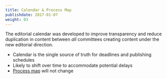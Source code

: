 ```yaml
---
title: Calendar & Process Map
publishdate: 2017-01-07
weight: 03
---
```


The editorial calendar was developed to improve transparency and reduce duplication in content between *all* committees creating content under the new editorial direction.

* Calendar is the single source of truth for deadlines and publishing schedules
* Likely to shift over time to accommodate potential delays
* [Process map][] will not change

[Process map]: https://www.lucidchart.com/documents/view/1832f4f1-6554-44b7-9886-bf596fb96021

